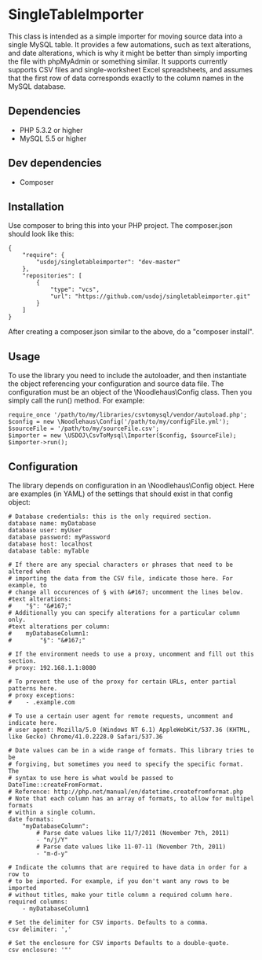 # SingleTableImporter

This class is intended as a simple importer for moving source data into a single MySQL table. It provides a few automations, such as text alterations, and date alterations, which is why it might be better than simply importing the file with phpMyAdmin or something similar. It supports currently supports CSV files and single-worksheet Excel spreadsheets, and assumes that the first row of data corresponds exactly to the column names in the MySQL database.

## Dependencies

* PHP 5.3.2 or higher
* MySQL 5.5 or higher

## Dev dependencies

* Composer

## Installation

Use composer to bring this into your PHP project. The composer.json should look like this:

```
{
    "require": {
        "usdoj/singletableimporter": "dev-master"
    },
    "repositories": [
        {
            "type": "vcs",
            "url": "https://github.com/usdoj/singletableimporter.git"
        }
    ]
}
```

After creating a composer.json similar to the above, do a "composer install".

## Usage

To use the library you need to include the autoloader, and then instantiate the object referencing your configuration and source data file. The configuration must be an object of the \Noodlehaus\Config class. Then you simply call the run() method. For example:

```
require_once '/path/to/my/libraries/csvtomysql/vendor/autoload.php';
$config = new \Noodlehaus\Config('/path/to/my/configFile.yml');
$sourceFile = '/path/to/my/sourceFile.csv';
$importer = new \USDOJ\CsvToMysql\Importer($config, $sourceFile);
$importer->run();
```

## Configuration

The library depends on configuration in an \Noodlehaus\Config object. Here are examples (in YAML) of the settings that should exist in that config object:
```
# Database credentials: this is the only required section.
database name: myDatabase
database user: myUser
database password: myPassword
database host: localhost
database table: myTable

# If there are any special characters or phrases that need to be altered when
# importing the data from the CSV file, indicate those here. For example, to
# change all occurences of § with &#167; uncomment the lines below.
#text alterations:
#    "§": "&#167;"
# Additionally you can specify alterations for a particular column only.
#text alterations per column:
#    myDatabaseColumn1:
#        "§": "&#167;"

# If the environment needs to use a proxy, uncomment and fill out this section.
# proxy: 192.168.1.1:8080

# To prevent the use of the proxy for certain URLs, enter partial patterns here.
# proxy exceptions:
#    - .example.com

# To use a certain user agent for remote requests, uncomment and indicate here.
# user agent: Mozilla/5.0 (Windows NT 6.1) AppleWebKit/537.36 (KHTML, like Gecko) Chrome/41.0.2228.0 Safari/537.36

# Date values can be in a wide range of formats. This library tries to be
# forgiving, but sometimes you need to specify the specific format. The
# syntax to use here is what would be passed to DateTime::createFromFormat.
# Reference: http://php.net/manual/en/datetime.createfromformat.php
# Note that each column has an array of formats, to allow for multipel formats
# within a single column.
date formats:
    "myDatabaseColumn":
        # Parse date values like 11/7/2011 (November 7th, 2011)
        - "n/j/Y"
        # Parse date values like 11-07-11 (November 7th, 2011)
        - "m-d-y"

# Indicate the columns that are required to have data in order for a row to
# to be imported. For example, if you don't want any rows to be imported
# without titles, make your title column a required column here.
required columns:
    - myDatabaseColumn1

# Set the delimiter for CSV imports. Defaults to a comma.
csv delimiter: ','

# Set the enclosure for CSV imports Defaults to a double-quote.
csv enclosure: '"'
```
